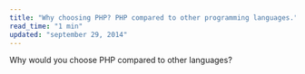 ```yaml
---
title: "Why choosing PHP? PHP compared to other programming languages."
read_time: "1 min"
updated: "september 29, 2014"
---
```


Why would you choose PHP compared to other languages?

